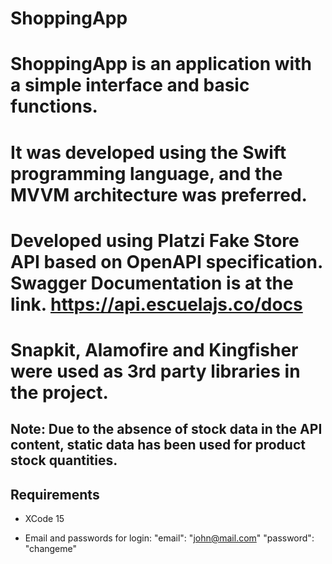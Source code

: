 # ShoppingApp



# ShoppingApp is an application with a simple interface and basic functions.

# It was developed using the Swift programming language, and the MVVM architecture was preferred.

# Developed using Platzi Fake Store API based on OpenAPI specification. Swagger Documentation is at the link. https://api.escuelajs.co/docs
# Snapkit, Alamofire and Kingfisher were used as 3rd party libraries in the project.

## Note: Due to the absence of stock data in the API content, static data has been used for product stock quantities.

## Requirements
  - XCode 15
    
  - Email and passwords for login:
    "email": "john@mail.com"
    "password": "changeme"
